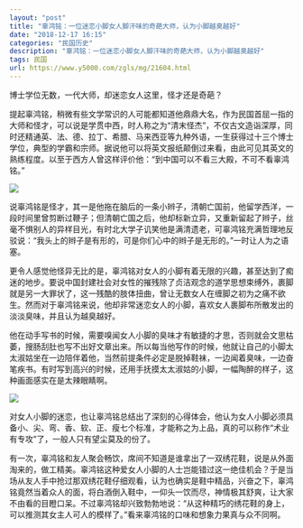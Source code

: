 ```yaml
---
layout: "post"
title: "辜鸿铭：一位迷恋小脚女人脚汗味的奇葩大师，认为小脚越臭越好"
date: "2018-12-17 16:15"
categories: "民国历史"
description: "辜鸿铭：一位迷恋小脚女人脚汗味的奇葩大师，认为小脚越臭越好"
tags: 民国
url: https://www.y5000.com/zgls/mg/21604.html
---
```






博士学位无数，一代大师，却迷恋女人这里，怪才还是奇葩？

提起辜鸿铭，稍微有些文学常识的人可能都知道他鼎鼎大名，作为民国首屈一指的大师和怪才，可以说是学贯中西，时人称之为“清末怪杰”，不仅古文造诣深厚，同时还精通英、法、德、拉丁、希腊、马来西亚等九种外语，一生获得过十三个博士学位，典型的学霸和宗师。据说他可以将英文报纸颠倒过来看，由此可见其英文的熟练程度。以至于西方人曾这样评价他：“到中国可以不看三大殿，不可不看辜鸿铭。”

![](https://img.y5000.com/uploads/allimg/170519/11-1F519155129A6.png)

说辜鸿铭是怪才，其一是他拖在脑后的一条小辫子，清朝亡国前，他留学西洋，一段时间里曾剪断过鞭子；但清朝亡国之后，他却标新立异，又重新留起了辫子，丝毫不惧别人的异样目光，有时北大学子讥笑他是满清遗老，可辜鸿铭充满哲理地反驳说：“我头上的辫子是有形的，可是你们心中的辫子是无形的。”一时让人为之语塞。

更令人感觉他怪异无比的是，辜鸿铭对女人的小脚有着无限的兴趣，甚至达到了痴迷的地步。要说中国封建社会对女性的摧残除了贞洁观念的道学思想束缚外，裹脚就是另一大罪状了，这一残酷的肢体扭曲，曾让无数女人在缠脚之初为之痛不欲生。然而对于辜鸿铭来说，他却非常迷恋女人的小脚，喜欢女人裹脚布所散发出的淡淡臭味，并且认为越臭越好。

他在动手写书的时候，需要嗅闻女人小脚的臭味才有敏捷的才思，否则就会文思枯萎，搜肠刮肚也写不出好文章出来。所以每当他写作的时候，他就让自己的小脚太太淑姑坐在一边陪伴着他，当然前提条件必定是脱掉鞋袜，一边闻着臭味，一边奋笔疾书。有时写到高兴的时候，还用手抚摸太太淑姑的小脚，一幅陶醉的样子，这种画面感实在是太辣眼睛啊。

![](https://img.y5000.com/uploads/allimg/170519/11-1F519155144605.jpg)

对女人小脚的迷恋，也让辜鸿铭总结出了深刻的心得体会，他认为女人小脚必须具备小、尖、弯、香、软、正、瘦七个标准，才能称之为上品，真的可以称作“术业有专攻”了，一般人只有望尘莫及的份了。

有一次，辜鸿铭和友人聚会畅饮，席间不知道是谁拿出了一双绣花鞋，说是从外面淘来的，做工精美。辜鸿铭这种爱女人小脚的人士岂能错过这一绝佳机会？于是当场从友人手中抢过那双绣花鞋仔细观看，认为也确实是鞋中精品，兴奋之下，辜鸿铭竟然当着众人的面，将白酒倒入鞋中，一仰头一饮而尽，神情极其舒爽，让大家不由看的目瞪口呆。不过辜鸿铭却兴致勃勃地说：“从这种精巧的绣花鞋的身上，可以推测其女主人可人的模样了。”看来辜鸿铭的口味和想象力果真与众不同啊。
